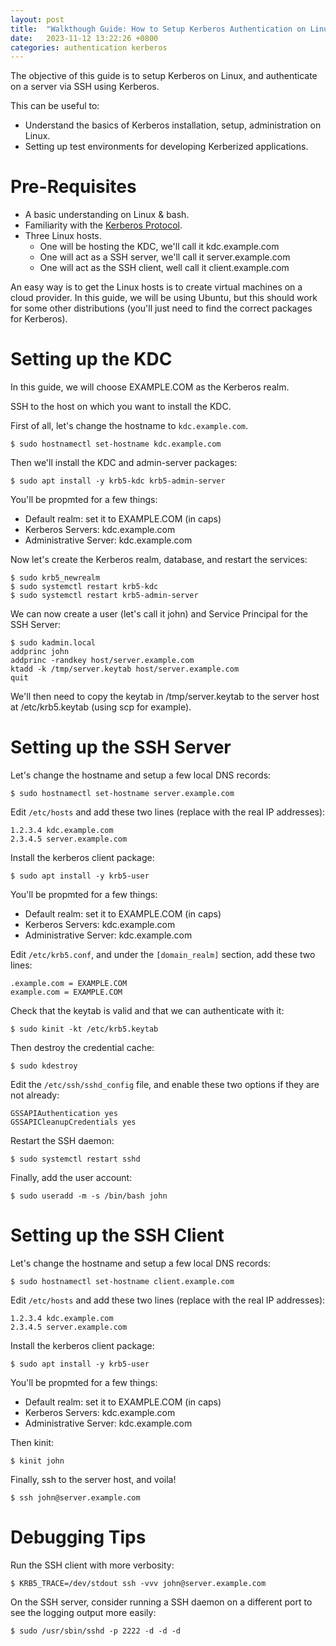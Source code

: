 ```yaml
---
layout: post
title:  "Walkthough Guide: How to Setup Kerberos Authentication on Linux"
date:   2023-11-12 13:22:26 +0800
categories: authentication kerberos
---
```


The objective of this guide is to setup Kerberos on Linux, and authenticate on a server via SSH using Kerberos.

This can be useful to:
* Understand the basics of Kerberos installation, setup, administration on Linux.
* Setting up test environments for developing Kerberized applications.

# Pre-Requisites

* A basic understanding on Linux & bash.
* Familiarity with the [Kerberos Protocol](https://kerberos.org/software/tutorial.html).
* Three Linux hosts.
  * One will be hosting the KDC, we'll call it kdc.example.com
  * One will act as a SSH server, we'll call it server.example.com
  * One will act as the SSH client, well call it client.example.com

An easy way is to get the Linux hosts is to  create virtual machines on a cloud provider. In this guide, we will be using Ubuntu, but this should work for some other distributions (you'll just need to find the correct packages for Kerberos).

# Setting up the KDC

In this guide, we will choose EXAMPLE.COM as the Kerberos realm.

SSH to the host on which you want to install the KDC.

First of all, let's change the hostname to `kdc.example.com`.

```
$ sudo hostnamectl set-hostname kdc.example.com  
```

Then we'll install the KDC and admin-server packages:

```
$ sudo apt install -y krb5-kdc krb5-admin-server
```

You'll be propmted for a few things:
* Default realm: set it to EXAMPLE.COM (in caps)
* Kerberos Servers: kdc.example.com
* Administrative Server: kdc.example.com

Now let's create the Kerberos realm, database, and restart the services:

```
$ sudo krb5_newrealm
$ sudo systemctl restart krb5-kdc
$ sudo systemctl restart krb5-admin-server
```

We can now create a user (let's call it john) and Service Principal for the SSH Server:

```
$ sudo kadmin.local
addprinc john
addprinc -randkey host/server.example.com
ktadd -k /tmp/server.keytab host/server.example.com
quit
```

We'll then need to copy the keytab in /tmp/server.keytab to the server host at /etc/krb5.keytab (using scp for example).

# Setting up the SSH Server

Let's change the hostname and setup a few local DNS records:

```
$ sudo hostnamectl set-hostname server.example.com
```

Edit `/etc/hosts` and add these two lines (replace with the real IP addresses):

```
1.2.3.4 kdc.example.com
2.3.4.5 server.example.com
```

Install the kerberos client package:

```
$ sudo apt install -y krb5-user
```

You'll be propmted for a few things:
* Default realm: set it to EXAMPLE.COM (in caps)
* Kerberos Servers: kdc.example.com
* Administrative Server: kdc.example.com

Edit `/etc/krb5.conf`, and under the `[domain_realm]` section, add these two lines:

```
.example.com = EXAMPLE.COM
example.com = EXAMPLE.COM
```

Check that the keytab is valid and that we can authenticate with it:

```
$ sudo kinit -kt /etc/krb5.keytab
```

Then destroy the credential cache:

```
$ sudo kdestroy
```

Edit the `/etc/ssh/sshd_config` file, and enable these two options if they are not already:

```
GSSAPIAuthentication yes
GSSAPICleanupCredentials yes
```

Restart the SSH daemon:

```
$ sudo systemctl restart sshd
```

Finally, add the user account:

```
$ sudo useradd -m -s /bin/bash john
```

# Setting up the SSH Client

Let's change the hostname and setup a few local DNS records:

```
$ sudo hostnamectl set-hostname client.example.com
```

Edit `/etc/hosts` and add these two lines (replace with the real IP addresses):

```
1.2.3.4 kdc.example.com
2.3.4.5 server.example.com
```

Install the kerberos client package:

```
$ sudo apt install -y krb5-user
```

You'll be propmted for a few things:
* Default realm: set it to EXAMPLE.COM (in caps)
* Kerberos Servers: kdc.example.com
* Administrative Server: kdc.example.com

Then kinit:

```
$ kinit john
```

Finally, ssh to the server host, and voila!

```
$ ssh john@server.example.com
```

# Debugging Tips

Run the SSH client with more verbosity:

```
$ KRB5_TRACE=/dev/stdout ssh -vvv john@server.example.com
```

On the SSH server, consider running a SSH daemon on a different port to see the logging output more easily:

```
$ sudo /usr/sbin/sshd -p 2222 -d -d -d
```
